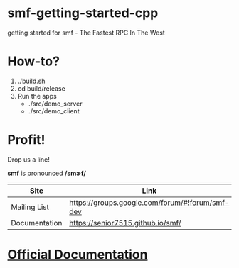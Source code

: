 # smf-getting-started-cpp
getting started for smf - The Fastest RPC In The West


# How-to?

1. ./build.sh
2. cd build/release
3. Run the apps
    *   ./src/demo_server
    *   ./src/demo_client

# Profit!

Drop us a line!

**smf** is pronounced **/smɝf/**

Site         | Link
------------ | --------
Mailing List  | https://groups.google.com/forum/#!forum/smf-dev
Documentation | https://senior7515.github.io/smf/

# [Official Documentation](https://senior7515.github.io/smf)

